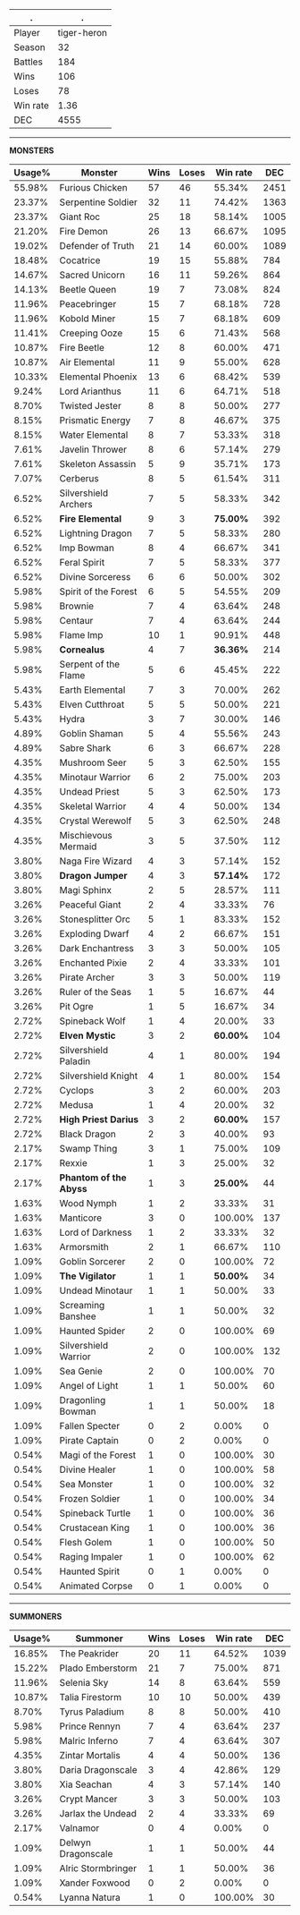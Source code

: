 .|.
|-|-
Player|tiger-heron
Season|32
Battles|184
Wins|106
Loses|78
Win rate|1.36
DEC|4555

---
**MONSTERS**

Usage%|Monster|Wins|Loses|Win rate|DEC|
-|-|-|-|-|-|
55.98%|Furious Chicken|57|46|55.34%|2451|
23.37%|Serpentine Soldier|32|11|74.42%|1363|
23.37%|Giant Roc|25|18|58.14%|1005|
21.20%|Fire Demon|26|13|66.67%|1095|
19.02%|Defender of Truth|21|14|60.00%|1089|
18.48%|Cocatrice|19|15|55.88%|784|
14.67%|Sacred Unicorn|16|11|59.26%|864|
14.13%|Beetle Queen|19|7|73.08%|824|
11.96%|Peacebringer|15|7|68.18%|728|
11.96%|Kobold Miner|15|7|68.18%|609|
11.41%|Creeping Ooze|15|6|71.43%|568|
10.87%|Fire Beetle|12|8|60.00%|471|
10.87%|Air Elemental|11|9|55.00%|628|
10.33%|Elemental Phoenix|13|6|68.42%|539|
9.24%|Lord Arianthus|11|6|64.71%|518|
8.70%|Twisted Jester|8|8|50.00%|277|
8.15%|Prismatic Energy|7|8|46.67%|375|
8.15%|Water Elemental|8|7|53.33%|318|
7.61%|Javelin Thrower|8|6|57.14%|279|
7.61%|Skeleton Assassin|5|9|35.71%|173|
7.07%|Cerberus|8|5|61.54%|311|
6.52%|Silvershield Archers|7|5|58.33%|342|
6.52%|**Fire Elemental**|9|3|**75.00%**|392|
6.52%|Lightning Dragon|7|5|58.33%|280|
6.52%|Imp Bowman|8|4|66.67%|341|
6.52%|Feral Spirit|7|5|58.33%|377|
6.52%|Divine Sorceress|6|6|50.00%|302|
5.98%|Spirit of the Forest|6|5|54.55%|209|
5.98%|Brownie|7|4|63.64%|248|
5.98%|Centaur|7|4|63.64%|244|
5.98%|Flame Imp|10|1|90.91%|448|
5.98%|**Cornealus**|4|7|**36.36%**|214|
5.98%|Serpent of the Flame|5|6|45.45%|222|
5.43%|Earth Elemental|7|3|70.00%|262|
5.43%|Elven Cutthroat|5|5|50.00%|221|
5.43%|Hydra|3|7|30.00%|146|
4.89%|Goblin Shaman|5|4|55.56%|243|
4.89%|Sabre Shark|6|3|66.67%|228|
4.35%|Mushroom Seer|5|3|62.50%|155|
4.35%|Minotaur Warrior|6|2|75.00%|203|
4.35%|Undead Priest|5|3|62.50%|173|
4.35%|Skeletal Warrior|4|4|50.00%|134|
4.35%|Crystal Werewolf|5|3|62.50%|248|
4.35%|Mischievous Mermaid|3|5|37.50%|112|
3.80%|Naga Fire Wizard|4|3|57.14%|152|
3.80%|**Dragon Jumper**|4|3|**57.14%**|172|
3.80%|Magi Sphinx|2|5|28.57%|111|
3.26%|Peaceful Giant|2|4|33.33%|76|
3.26%|Stonesplitter Orc|5|1|83.33%|152|
3.26%|Exploding Dwarf|4|2|66.67%|151|
3.26%|Dark Enchantress|3|3|50.00%|105|
3.26%|Enchanted Pixie|2|4|33.33%|101|
3.26%|Pirate Archer|3|3|50.00%|119|
3.26%|Ruler of the Seas|1|5|16.67%|44|
3.26%|Pit Ogre|1|5|16.67%|34|
2.72%|Spineback Wolf|1|4|20.00%|33|
2.72%|**Elven Mystic**|3|2|**60.00%**|104|
2.72%|Silvershield Paladin|4|1|80.00%|194|
2.72%|Silvershield Knight|4|1|80.00%|154|
2.72%|Cyclops|3|2|60.00%|203|
2.72%|Medusa|1|4|20.00%|32|
2.72%|**High Priest Darius**|3|2|**60.00%**|157|
2.72%|Black Dragon|2|3|40.00%|93|
2.17%|Swamp Thing|3|1|75.00%|109|
2.17%|Rexxie|1|3|25.00%|32|
2.17%|**Phantom of the Abyss**|1|3|**25.00%**|44|
1.63%|Wood Nymph|1|2|33.33%|31|
1.63%|Manticore|3|0|100.00%|137|
1.63%|Lord of Darkness|1|2|33.33%|32|
1.63%|Armorsmith|2|1|66.67%|110|
1.09%|Goblin Sorcerer|2|0|100.00%|72|
1.09%|**The Vigilator**|1|1|**50.00%**|34|
1.09%|Undead Minotaur|1|1|50.00%|33|
1.09%|Screaming Banshee|1|1|50.00%|32|
1.09%|Haunted Spider|2|0|100.00%|69|
1.09%|Silvershield Warrior|2|0|100.00%|132|
1.09%|Sea Genie|2|0|100.00%|70|
1.09%|Angel of Light|1|1|50.00%|60|
1.09%|Dragonling Bowman|1|1|50.00%|18|
1.09%|Fallen Specter|0|2|0.00%|0|
1.09%|Pirate Captain|0|2|0.00%|0|
0.54%|Magi of the Forest|1|0|100.00%|30|
0.54%|Divine Healer|1|0|100.00%|58|
0.54%|Sea Monster|1|0|100.00%|32|
0.54%|Frozen Soldier|1|0|100.00%|34|
0.54%|Spineback Turtle|1|0|100.00%|36|
0.54%|Crustacean King|1|0|100.00%|36|
0.54%|Flesh Golem|1|0|100.00%|50|
0.54%|Raging Impaler|1|0|100.00%|62|
0.54%|Haunted Spirit|0|1|0.00%|0|
0.54%|Animated Corpse|0|1|0.00%|0|

---
**SUMMONERS**

Usage%|Summoner|Wins|Loses|Win rate|DEC|
-|-|-|-|-|-|
16.85%|The Peakrider|20|11|64.52%|1039|
15.22%|Plado Emberstorm|21|7|75.00%|871|
11.96%|Selenia Sky|14|8|63.64%|559|
10.87%|Talia Firestorm|10|10|50.00%|439|
8.70%|Tyrus Paladium|8|8|50.00%|410|
5.98%|Prince Rennyn|7|4|63.64%|237|
5.98%|Malric Inferno|7|4|63.64%|307|
4.35%|Zintar Mortalis|4|4|50.00%|136|
3.80%|Daria Dragonscale|3|4|42.86%|129|
3.80%|Xia Seachan|4|3|57.14%|140|
3.26%|Crypt Mancer|3|3|50.00%|103|
3.26%|Jarlax the Undead|2|4|33.33%|69|
2.17%|Valnamor|0|4|0.00%|0|
1.09%|Delwyn Dragonscale|1|1|50.00%|44|
1.09%|Alric Stormbringer|1|1|50.00%|36|
1.09%|Xander Foxwood|0|2|0.00%|0|
0.54%|Lyanna Natura|1|0|100.00%|30|
